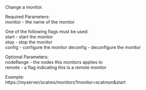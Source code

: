 Change a monitor.  
  
Required Parameters:  
monitor - the name of the monitor  
  
One of the following flags must be used:  
start - start the monitor  
stop - stop the monitor  
config - configure the monitor deconfig - deconfigure the monitor  
  
Optional Parameters:  
nodeRange - the nodes this monitors applies to  
remote - a flag indicating this is a remote monitor  
  
Example:  
https://myserver/xcatws/monitors?monitor=xcatmon&amp;start  

